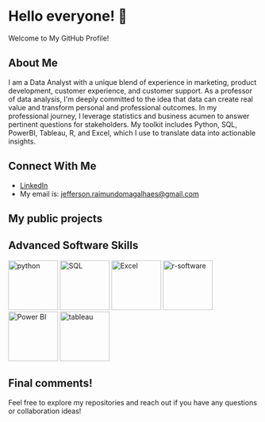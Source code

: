 # Hello everyone! 👋
Welcome to My GitHub Profile! 

## About Me
I am a Data Analyst with a unique blend of experience in marketing, product development, customer experience, and customer support. As a professor of data analysis, I'm deeply committed to the idea that data can create real value and transform personal and professional outcomes.
In my professional journey, I leverage statistics and business acumen to answer pertinent questions for stakeholders. My toolkit includes Python, SQL, PowerBI, Tableau, R, and Excel, which I use to translate data into actionable insights.

## Connect With Me
- [LinkedIn](https://www.linkedin.com/in/jefferson-raimundo-magalhaes/)
- My email is: jefferson.raimundomagalhaes@gmail.com

## My public projects

## Advanced Software Skills

<img src="https://upload.wikimedia.org/wikipedia/commons/c/cf/Python_logo_51.svg" alt="python" width="100"/> <img src="https://upload.wikimedia.org/wikipedia/commons/8/87/Sql_data_base_with_logo.png" alt="SQL" width="100"/> <img src="https://upload.wikimedia.org/wikipedia/commons/4/40/Microsoft-excel.png" alt="Excel" width="100"/> <img src="https://upload.wikimedia.org/wikipedia/commons/9/92/Font_Awesome_5_brands_r-project.svg" alt="r-software" width="100"/> <img src="https://upload.wikimedia.org/wikipedia/commons/6/61/Power-BI-logo-300x79.png" alt="Power BI" width="100"/> <img src="https://github.com/JeffersonMagalhaes/JeffersonMagalhaes/assets/44331501/6f3737cd-4b8b-498b-a531-da4a34b9a2dc" alt="tableau" width="100"/>

## Final comments! 
Feel free to explore my repositories and reach out if you have any questions or collaboration ideas!

<!--
**JeffersonMagalhaes/JeffersonMagalhaes** is a ✨ _special_ ✨ repository because its `README.md` (this file) appears on your GitHub profile.

Here are some ideas to get you started:

- 🔭 I’m currently working on ...
- 🌱 I’m currently learning ...
- 👯 I’m looking to collaborate on ...
- 🤔 I’m looking for help with ...
- 💬 Ask me about ...
- 📫 How to reach me: ...
- 😄 Pronouns: ...
- ⚡ Fun fact: ...
-->

